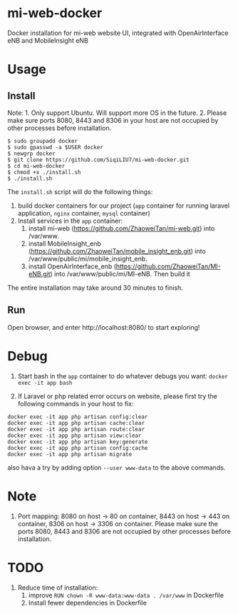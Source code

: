# mi-web-docker
Docker installation for mi-web website UI, integrated with OpenAirInterface eNB and MobileInsight eNB

# Usage
## Install 
Note: 1. Only support Ubuntu. Will support more OS in the future.
2. Please make sure ports 8080, 8443 and 8306 in your host are not occupied by other processes before installation.
```
$ sudo groupadd docker 
$ sudo gpasswd -a $USER docker 
$ newgrp docker 
$ git clone https://github.com/SiqiLIU7/mi-web-docker.git
$ cd mi-web-docker
$ chmod +x ./install.sh
$ ./install.sh
```

The `install.sh` script will do the following things: 
1. build docker containers for our project (`app` container for running laravel application, `nginx` container, `mysql` container)
2. Install services in the `app` container:
   1. install mi-web (https://github.com/ZhaoweiTan/mi-web.git) into /var/www.
   2. install MobileInsight_enb (https://github.com/ZhaoweiTan/mobile_insight_enb.git) into /var/www/public/mi/mobile_insight_enb.
   3. install OpenAirInterface_enb (https://github.com/ZhaoweiTan/MI-eNB.git) into /var/www/public/mi/MI-eNB. Then build it 

The entire installation may take around 30 minutes to finish.

## Run
Open browser, and enter http://localhost:8080/ to start exploring!

# Debug
1. Start bash in the `app` container to do whatever debugs you want:
`docker exec -it app bash`

2. If Laravel or php related error occurs on website, please first try the following commands in your host to fix:
```
docker exec -it app php artisan config:clear
docker exec -it app php artisan cache:clear
docker exec -it app php artisan route:clear
docker exec -it app php artisan view:clear
docker exec -it app php artisan key:generate
docker exec -it app php artisan config:cache
docker exec -it app php artisan migrate
```
also hava a try by adding option `--user www-data` to the above commands.

# Note
1. Port mapping: 8080 on host -> 80 on container, 8443 on host -> 443 on container, 8306 on host -> 3306 on container. Please make sure the ports 8080, 8443 and 8306 are not occupied by other processes before installation.

# TODO
1. Reduce time of installation:
	1. improve `RUN chown -R www-data:www-data . /var/www` in Dockerfile
	2. Install fewer dependencies in Dockerfile